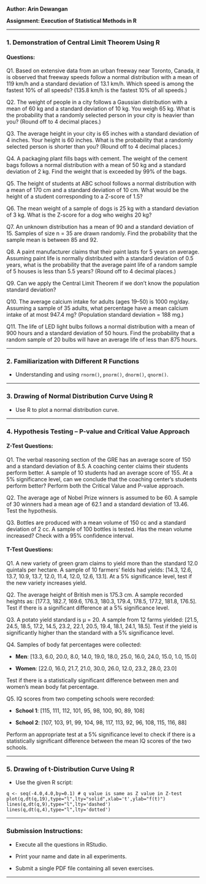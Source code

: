 **Author: Arin Dewangan**

**Assignment: Execution of Statistical Methods in R**
___

### **1. Demonstration of Central Limit Theorem Using R**

#### **Questions:**

Q1. Based on extensive data from an urban freeway near Toronto, Canada, it is observed that freeway speeds follow a normal distribution with a mean of 119 km/h and a standard deviation of 13.1 km/h. Which speed is among the fastest 10% of all speeds? (135.8 km/h is the fastest 10% of all speeds.)

Q2. The weight of people in a city follows a Gaussian distribution with a mean of 60 kg and a standard deviation of 10 kg. You weigh 65 kg. What is the probability that a randomly selected person in your city is heavier than you? (Round off to 4 decimal places.)

Q3. The average height in your city is 65 inches with a standard deviation of 4 inches. Your height is 60 inches. What is the probability that a randomly selected person is shorter than you? (Round off to 4 decimal places.)

Q4. A packaging plant fills bags with cement. The weight of the cement bags follows a normal distribution with a mean of 50 kg and a standard deviation of 2 kg. Find the weight that is exceeded by 99% of the bags.

Q5. The height of students at ABC school follows a normal distribution with a mean of 170 cm and a standard deviation of 10 cm. What would be the height of a student corresponding to a Z-score of 1.5?

Q6. The mean weight of a sample of dogs is 25 kg with a standard deviation of 3 kg. What is the Z-score for a dog who weighs 20 kg?

Q7. An unknown distribution has a mean of 90 and a standard deviation of 15. Samples of size n = 35 are drawn randomly. Find the probability that the sample mean is between 85 and 92.

Q8. A paint manufacturer claims that their paint lasts for 5 years on average. Assuming paint life is normally distributed with a standard deviation of 0.5 years, what is the probability that the average paint life of a random sample of 5 houses is less than 5.5 years? (Round off to 4 decimal places.)

Q9. Can we apply the Central Limit Theorem if we don’t know the population standard deviation?

Q10. The average calcium intake for adults (ages 19–50) is 1000 mg/day. Assuming a sample of 35 adults, what percentage have a mean calcium intake of at most 947.4 mg? (Population standard deviation = 188 mg.)

Q11. The life of LED light bulbs follows a normal distribution with a mean of 900 hours and a standard deviation of 50 hours. Find the probability that a random sample of 20 bulbs will have an average life of less than 875 hours.

----------

### **2. Familiarization with Different R Functions**

-   Understanding and using `rnorm()`, `pnorm()`, `dnorm()`, `qnorm()`.
    

----------

### **3. Drawing of Normal Distribution Curve Using R**

-   Use R to plot a normal distribution curve.
    

----------

### **4. Hypothesis Testing – P-value and Critical Value Approach**

#### **Z-Test Questions:**

Q1. The verbal reasoning section of the GRE has an average score of 150 and a standard deviation of 8.5. A coaching center claims their students perform better. A sample of 10 students had an average score of 155. At a 5% significance level, can we conclude that the coaching center’s students perform better? Perform both the Critical Value and P-value approach.

Q2. The average age of Nobel Prize winners is assumed to be 60. A sample of 30 winners had a mean age of 62.1 and a standard deviation of 13.46. Test the hypothesis.

Q3. Bottles are produced with a mean volume of 150 cc and a standard deviation of 2 cc. A sample of 100 bottles is tested. Has the mean volume increased? Check with a 95% confidence interval.

#### **T-Test Questions:**

Q1. A new variety of green gram claims to yield more than the standard 12.0 quintals per hectare. A sample of 10 farmers’ fields had yields: [14.3, 12.6, 13.7, 10.9, 13.7, 12.0, 11.4, 12.0, 12.6, 13.1]. At a 5% significance level, test if the new variety increases yield.

Q2. The average height of British men is 175.3 cm. A sample recorded heights as: [177.3, 182.7, 169.6, 176.3, 180.3, 179.4, 178.5, 177.2, 181.8, 176.5]. Test if there is a significant difference at a 5% significance level.

Q3. A potato yield standard is µ = 20. A sample from 12 farms yielded: [21.5, 24.5, 18.5, 17.2, 14.5, 23.2, 22.1, 20.5, 19.4, 18.1, 24.1, 18.5]. Test if the yield is significantly higher than the standard with a 5% significance level.

Q4. Samples of body fat percentages were collected:

-   **Men**: [13.3, 6.0, 20.0, 8.0, 14.0, 19.0, 18.0, 25.0, 16.0, 24.0, 15.0, 1.0, 15.0]
    
-   **Women**: [22.0, 16.0, 21.7, 21.0, 30.0, 26.0, 12.0, 23.2, 28.0, 23.0]
    

Test if there is a statistically significant difference between men and women’s mean body fat percentage.

Q5. IQ scores from two competing schools were recorded:

-   **School 1**: [115, 111, 112, 101, 95, 98, 100, 90, 89, 108]
    
-   **School 2**: [107, 103, 91, 99, 104, 98, 117, 113, 92, 96, 108, 115, 116, 88]
    

Perform an appropriate test at a 5% significance level to check if there is a statistically significant difference between the mean IQ scores of the two schools.

----------

### **5. Drawing of t-Distribution Curve Using R**

-   Use the given R script:
    

```
q <- seq(-4.0,4.0,by=0.1) # q value is same as Z value in Z-test
plot(q,dt(q,19),type="l",lty="solid",xlab='t',ylab="f(t)")
lines(q,dt(q,9),type="l",lty='dashed')
lines(q,dt(q,4),type="l",lty='dotted')
```

----------

### **Submission Instructions:**

-   Execute all the questions in RStudio.
    
-   Print your name and date in all experiments.
    
-   Submit a single PDF file containing all seven exercises.
    

----------
